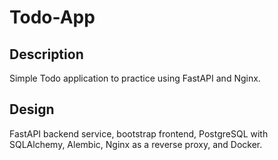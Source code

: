 # Todo-App

## Description

Simple Todo application to practice using FastAPI and Nginx.

## Design

FastAPI backend service, bootstrap frontend, PostgreSQL with SQLAlchemy, Alembic, Nginx as a reverse proxy, and Docker.
